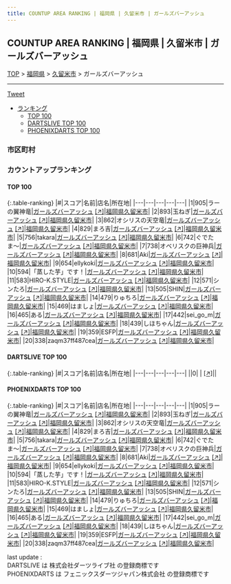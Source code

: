```yaml
---
title: COUNTUP AREA RANKING | 福岡県 | 久留米市 | ガールズバーアッシュ
---
```

## COUNTUP AREA RANKING | 福岡県 | 久留米市 | ガールズバーアッシュ

[TOP](/darts/rank/) > [福岡県](/darts/rank/福岡県/) > [久留米市](/darts/rank/福岡県/久留米市/) > ガールズバーアッシュ

___

<a href="https://twitter.com/share?ref_src=twsrc%5Etfw" data-text="COUNTUP AREA RANKING | 福岡県久留米市ガールズバーアッシュ" class="twitter-share-button" data-hashtags="DARTSLIVE,PHOENIXDARTS,darts,ダーツ" data-show-count="false">Tweet</a>

* [ランキング](#カウントアップランキング)
    * [TOP 100](#top-100)
    * [DARTSLIVE TOP 100](#dartslive-top-100)
    * [PHOENIXDARTS TOP 100](#phoenixdarts-top-100)

### 市区町村

<ul>

</ul>

### カウントアップランキング

#### TOP 100



{:.table-ranking}
|#|スコア|名前|店名|所在地|
|---|---|---|---|---|
|1|905|<span class="rank-name-pd">ラーの翼神竜</span>|<a href="/darts/rank/shops/87703.html">ガールズバーアッシュ</a> <a href="https://vs.phoenixdarts.com/jp/shop/shopDetailInfo/s_87703?s_seq=87703">[↗]</a>|<a href="/darts/rank/福岡県/久留米市">福岡県久留米市</a>|
|2|893|<span class="rank-name-pd">玉ねぎ</span>|<a href="/darts/rank/shops/87703.html">ガールズバーアッシュ</a> <a href="https://vs.phoenixdarts.com/jp/shop/shopDetailInfo/s_87703?s_seq=87703">[↗]</a>|<a href="/darts/rank/福岡県/久留米市">福岡県久留米市</a>|
|3|862|<span class="rank-name-pd">オシリスの天空竜</span>|<a href="/darts/rank/shops/87703.html">ガールズバーアッシュ</a> <a href="https://vs.phoenixdarts.com/jp/shop/shopDetailInfo/s_87703?s_seq=87703">[↗]</a>|<a href="/darts/rank/福岡県/久留米市">福岡県久留米市</a>|
|4|829|<span class="rank-name-pd">まろ吉</span>|<a href="/darts/rank/shops/87703.html">ガールズバーアッシュ</a> <a href="https://vs.phoenixdarts.com/jp/shop/shopDetailInfo/s_87703?s_seq=87703">[↗]</a>|<a href="/darts/rank/福岡県/久留米市">福岡県久留米市</a>|
|5|756|<span class="rank-name-pd">takara</span>|<a href="/darts/rank/shops/87703.html">ガールズバーアッシュ</a> <a href="https://vs.phoenixdarts.com/jp/shop/shopDetailInfo/s_87703?s_seq=87703">[↗]</a>|<a href="/darts/rank/福岡県/久留米市">福岡県久留米市</a>|
|6|742|<span class="rank-name-pd">ぐでたま〜</span>|<a href="/darts/rank/shops/87703.html">ガールズバーアッシュ</a> <a href="https://vs.phoenixdarts.com/jp/shop/shopDetailInfo/s_87703?s_seq=87703">[↗]</a>|<a href="/darts/rank/福岡県/久留米市">福岡県久留米市</a>|
|7|738|<span class="rank-name-pd">オベリスクの巨神兵</span>|<a href="/darts/rank/shops/87703.html">ガールズバーアッシュ</a> <a href="https://vs.phoenixdarts.com/jp/shop/shopDetailInfo/s_87703?s_seq=87703">[↗]</a>|<a href="/darts/rank/福岡県/久留米市">福岡県久留米市</a>|
|8|681|<span class="rank-name-pd">Aki</span>|<a href="/darts/rank/shops/87703.html">ガールズバーアッシュ</a> <a href="https://vs.phoenixdarts.com/jp/shop/shopDetailInfo/s_87703?s_seq=87703">[↗]</a>|<a href="/darts/rank/福岡県/久留米市">福岡県久留米市</a>|
|9|654|<span class="rank-name-pd">ellykoki</span>|<a href="/darts/rank/shops/87703.html">ガールズバーアッシュ</a> <a href="https://vs.phoenixdarts.com/jp/shop/shopDetailInfo/s_87703?s_seq=87703">[↗]</a>|<a href="/darts/rank/福岡県/久留米市">福岡県久留米市</a>|
|10|594|<span class="rank-name-pd">「蒸した芋」です！</span>|<a href="/darts/rank/shops/87703.html">ガールズバーアッシュ</a> <a href="https://vs.phoenixdarts.com/jp/shop/shopDetailInfo/s_87703?s_seq=87703">[↗]</a>|<a href="/darts/rank/福岡県/久留米市">福岡県久留米市</a>|
|11|583|<span class="rank-name-pd">HIRO-K.STYLE</span>|<a href="/darts/rank/shops/87703.html">ガールズバーアッシュ</a> <a href="https://vs.phoenixdarts.com/jp/shop/shopDetailInfo/s_87703?s_seq=87703">[↗]</a>|<a href="/darts/rank/福岡県/久留米市">福岡県久留米市</a>|
|12|571|<span class="rank-name-pd">シンたろ</span>|<a href="/darts/rank/shops/87703.html">ガールズバーアッシュ</a> <a href="https://vs.phoenixdarts.com/jp/shop/shopDetailInfo/s_87703?s_seq=87703">[↗]</a>|<a href="/darts/rank/福岡県/久留米市">福岡県久留米市</a>|
|13|505|<span class="rank-name-pd">SHIN</span>|<a href="/darts/rank/shops/87703.html">ガールズバーアッシュ</a> <a href="https://vs.phoenixdarts.com/jp/shop/shopDetailInfo/s_87703?s_seq=87703">[↗]</a>|<a href="/darts/rank/福岡県/久留米市">福岡県久留米市</a>|
|14|479|<span class="rank-name-pd">りゅちろ</span>|<a href="/darts/rank/shops/87703.html">ガールズバーアッシュ</a> <a href="https://vs.phoenixdarts.com/jp/shop/shopDetailInfo/s_87703?s_seq=87703">[↗]</a>|<a href="/darts/rank/福岡県/久留米市">福岡県久留米市</a>|
|15|469|<span class="rank-name-pd">はましょ</span>|<a href="/darts/rank/shops/87703.html">ガールズバーアッシュ</a> <a href="https://vs.phoenixdarts.com/jp/shop/shopDetailInfo/s_87703?s_seq=87703">[↗]</a>|<a href="/darts/rank/福岡県/久留米市">福岡県久留米市</a>|
|16|465|<span class="rank-name-pd">ある</span>|<a href="/darts/rank/shops/87703.html">ガールズバーアッシュ</a> <a href="https://vs.phoenixdarts.com/jp/shop/shopDetailInfo/s_87703?s_seq=87703">[↗]</a>|<a href="/darts/rank/福岡県/久留米市">福岡県久留米市</a>|
|17|442|<span class="rank-name-pd">sei_go_m</span>|<a href="/darts/rank/shops/87703.html">ガールズバーアッシュ</a> <a href="https://vs.phoenixdarts.com/jp/shop/shopDetailInfo/s_87703?s_seq=87703">[↗]</a>|<a href="/darts/rank/福岡県/久留米市">福岡県久留米市</a>|
|18|439|<span class="rank-name-pd">しほちゃん</span>|<a href="/darts/rank/shops/87703.html">ガールズバーアッシュ</a> <a href="https://vs.phoenixdarts.com/jp/shop/shopDetailInfo/s_87703?s_seq=87703">[↗]</a>|<a href="/darts/rank/福岡県/久留米市">福岡県久留米市</a>|
|19|359|<span class="rank-name-pd">ESFP</span>|<a href="/darts/rank/shops/87703.html">ガールズバーアッシュ</a> <a href="https://vs.phoenixdarts.com/jp/shop/shopDetailInfo/s_87703?s_seq=87703">[↗]</a>|<a href="/darts/rank/福岡県/久留米市">福岡県久留米市</a>|
|20|338|<span class="rank-name-pd">zaqm37ff487cea</span>|<a href="/darts/rank/shops/87703.html">ガールズバーアッシュ</a> <a href="https://vs.phoenixdarts.com/jp/shop/shopDetailInfo/s_87703?s_seq=87703">[↗]</a>|<a href="/darts/rank/福岡県/久留米市">福岡県久留米市</a>|


#### DARTSLIVE TOP 100



{:.table-ranking}
|#|スコア|名前|店名|所在地|
|---|---|---|---|---|
||0|<span class="rank-name-dl"> </span>|<a href="/darts/rank/shops/.html"></a> <a href="">[↗]</a>|<a href="/darts/rank//"></a>|


#### PHOENIXDARTS TOP 100



{:.table-ranking}
|#|スコア|名前|店名|所在地|
|---|---|---|---|---|
|1|905|<span class="rank-name-pd">ラーの翼神竜</span>|<a href="/darts/rank/shops/87703.html">ガールズバーアッシュ</a> <a href="https://vs.phoenixdarts.com/jp/shop/shopDetailInfo/s_87703?s_seq=87703">[↗]</a>|<a href="/darts/rank/福岡県/久留米市">福岡県久留米市</a>|
|2|893|<span class="rank-name-pd">玉ねぎ</span>|<a href="/darts/rank/shops/87703.html">ガールズバーアッシュ</a> <a href="https://vs.phoenixdarts.com/jp/shop/shopDetailInfo/s_87703?s_seq=87703">[↗]</a>|<a href="/darts/rank/福岡県/久留米市">福岡県久留米市</a>|
|3|862|<span class="rank-name-pd">オシリスの天空竜</span>|<a href="/darts/rank/shops/87703.html">ガールズバーアッシュ</a> <a href="https://vs.phoenixdarts.com/jp/shop/shopDetailInfo/s_87703?s_seq=87703">[↗]</a>|<a href="/darts/rank/福岡県/久留米市">福岡県久留米市</a>|
|4|829|<span class="rank-name-pd">まろ吉</span>|<a href="/darts/rank/shops/87703.html">ガールズバーアッシュ</a> <a href="https://vs.phoenixdarts.com/jp/shop/shopDetailInfo/s_87703?s_seq=87703">[↗]</a>|<a href="/darts/rank/福岡県/久留米市">福岡県久留米市</a>|
|5|756|<span class="rank-name-pd">takara</span>|<a href="/darts/rank/shops/87703.html">ガールズバーアッシュ</a> <a href="https://vs.phoenixdarts.com/jp/shop/shopDetailInfo/s_87703?s_seq=87703">[↗]</a>|<a href="/darts/rank/福岡県/久留米市">福岡県久留米市</a>|
|6|742|<span class="rank-name-pd">ぐでたま〜</span>|<a href="/darts/rank/shops/87703.html">ガールズバーアッシュ</a> <a href="https://vs.phoenixdarts.com/jp/shop/shopDetailInfo/s_87703?s_seq=87703">[↗]</a>|<a href="/darts/rank/福岡県/久留米市">福岡県久留米市</a>|
|7|738|<span class="rank-name-pd">オベリスクの巨神兵</span>|<a href="/darts/rank/shops/87703.html">ガールズバーアッシュ</a> <a href="https://vs.phoenixdarts.com/jp/shop/shopDetailInfo/s_87703?s_seq=87703">[↗]</a>|<a href="/darts/rank/福岡県/久留米市">福岡県久留米市</a>|
|8|681|<span class="rank-name-pd">Aki</span>|<a href="/darts/rank/shops/87703.html">ガールズバーアッシュ</a> <a href="https://vs.phoenixdarts.com/jp/shop/shopDetailInfo/s_87703?s_seq=87703">[↗]</a>|<a href="/darts/rank/福岡県/久留米市">福岡県久留米市</a>|
|9|654|<span class="rank-name-pd">ellykoki</span>|<a href="/darts/rank/shops/87703.html">ガールズバーアッシュ</a> <a href="https://vs.phoenixdarts.com/jp/shop/shopDetailInfo/s_87703?s_seq=87703">[↗]</a>|<a href="/darts/rank/福岡県/久留米市">福岡県久留米市</a>|
|10|594|<span class="rank-name-pd">「蒸した芋」です！</span>|<a href="/darts/rank/shops/87703.html">ガールズバーアッシュ</a> <a href="https://vs.phoenixdarts.com/jp/shop/shopDetailInfo/s_87703?s_seq=87703">[↗]</a>|<a href="/darts/rank/福岡県/久留米市">福岡県久留米市</a>|
|11|583|<span class="rank-name-pd">HIRO-K.STYLE</span>|<a href="/darts/rank/shops/87703.html">ガールズバーアッシュ</a> <a href="https://vs.phoenixdarts.com/jp/shop/shopDetailInfo/s_87703?s_seq=87703">[↗]</a>|<a href="/darts/rank/福岡県/久留米市">福岡県久留米市</a>|
|12|571|<span class="rank-name-pd">シンたろ</span>|<a href="/darts/rank/shops/87703.html">ガールズバーアッシュ</a> <a href="https://vs.phoenixdarts.com/jp/shop/shopDetailInfo/s_87703?s_seq=87703">[↗]</a>|<a href="/darts/rank/福岡県/久留米市">福岡県久留米市</a>|
|13|505|<span class="rank-name-pd">SHIN</span>|<a href="/darts/rank/shops/87703.html">ガールズバーアッシュ</a> <a href="https://vs.phoenixdarts.com/jp/shop/shopDetailInfo/s_87703?s_seq=87703">[↗]</a>|<a href="/darts/rank/福岡県/久留米市">福岡県久留米市</a>|
|14|479|<span class="rank-name-pd">りゅちろ</span>|<a href="/darts/rank/shops/87703.html">ガールズバーアッシュ</a> <a href="https://vs.phoenixdarts.com/jp/shop/shopDetailInfo/s_87703?s_seq=87703">[↗]</a>|<a href="/darts/rank/福岡県/久留米市">福岡県久留米市</a>|
|15|469|<span class="rank-name-pd">はましょ</span>|<a href="/darts/rank/shops/87703.html">ガールズバーアッシュ</a> <a href="https://vs.phoenixdarts.com/jp/shop/shopDetailInfo/s_87703?s_seq=87703">[↗]</a>|<a href="/darts/rank/福岡県/久留米市">福岡県久留米市</a>|
|16|465|<span class="rank-name-pd">ある</span>|<a href="/darts/rank/shops/87703.html">ガールズバーアッシュ</a> <a href="https://vs.phoenixdarts.com/jp/shop/shopDetailInfo/s_87703?s_seq=87703">[↗]</a>|<a href="/darts/rank/福岡県/久留米市">福岡県久留米市</a>|
|17|442|<span class="rank-name-pd">sei_go_m</span>|<a href="/darts/rank/shops/87703.html">ガールズバーアッシュ</a> <a href="https://vs.phoenixdarts.com/jp/shop/shopDetailInfo/s_87703?s_seq=87703">[↗]</a>|<a href="/darts/rank/福岡県/久留米市">福岡県久留米市</a>|
|18|439|<span class="rank-name-pd">しほちゃん</span>|<a href="/darts/rank/shops/87703.html">ガールズバーアッシュ</a> <a href="https://vs.phoenixdarts.com/jp/shop/shopDetailInfo/s_87703?s_seq=87703">[↗]</a>|<a href="/darts/rank/福岡県/久留米市">福岡県久留米市</a>|
|19|359|<span class="rank-name-pd">ESFP</span>|<a href="/darts/rank/shops/87703.html">ガールズバーアッシュ</a> <a href="https://vs.phoenixdarts.com/jp/shop/shopDetailInfo/s_87703?s_seq=87703">[↗]</a>|<a href="/darts/rank/福岡県/久留米市">福岡県久留米市</a>|
|20|338|<span class="rank-name-pd">zaqm37ff487cea</span>|<a href="/darts/rank/shops/87703.html">ガールズバーアッシュ</a> <a href="https://vs.phoenixdarts.com/jp/shop/shopDetailInfo/s_87703?s_seq=87703">[↗]</a>|<a href="/darts/rank/福岡県/久留米市">福岡県久留米市</a>|


<div class="footer border-top border-gray-light mt-5 pt-3 text-right text-gray">
    last update : <span style="font-weight: italic" id="foot_last_modified"></span><br />
    DARTSLIVE は 株式会社ダーツライブ社 の登録商標です<br />
    PHOENIXDARTS は フェニックスダーツジャパン株式会社 の登録商標です<br />
</div>

<script src="https://cdnjs.cloudflare.com/ajax/libs/jquery.tablesorter/2.31.3/js/jquery.tablesorter.min.js" integrity="sha512-qzgd5cYSZcosqpzpn7zF2ZId8f/8CHmFKZ8j7mU4OUXTNRd5g+ZHBPsgKEwoqxCtdQvExE5LprwwPAgoicguNg==" crossorigin="anonymous" referrerpolicy="no-referrer"></script>
<link rel="stylesheet" href="https://cdnjs.cloudflare.com/ajax/libs/jquery.tablesorter/2.31.3/css/theme.default.min.css" integrity="sha512-wghhOJkjQX0Lh3NSWvNKeZ0ZpNn+SPVXX1Qyc9OCaogADktxrBiBdKGDoqVUOyhStvMBmJQ8ZdMHiR3wuEq8+w==" crossorigin="anonymous" referrerpolicy="no-referrer" />
<script>
$(function() {
    $(".table-ranking").tablesorter({sortList:[[0, 0]]});
    $("#foot_last_modified").text(formatDate(new Date(document.lastModified), 'yyyy-MM-dd HH:mm:ss'));
});
</script>

<script async src="https://platform.twitter.com/widgets.js" charset="utf-8"></script>